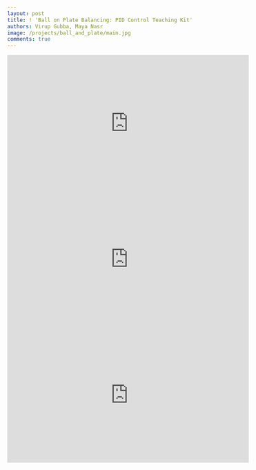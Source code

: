 ```yaml
---
layout: post
title: ! 'Ball on Plate Balancing: PID Control Teaching Kit'
authors: Virup Gubba, Maya Nasr
image: /projects/ball_and_plate/main.jpg
comments: true
---
```

<iframe width="560" height="315"
    src="https://www.youtube.com/embed/CuS2qyxpnbIYx3JhT9bE"
    frameborder="0"
    allow="accelerometer; autoplay; encrypted-media; gyroscope; picture-in-picture"
    allowfullscreen></iframe>

<iframe width="560" height="315"
    src="https://www.youtube.com/embed/oM4Hl-TA00Q"
    frameborder="0"
    allow="accelerometer; autoplay; encrypted-media; gyroscope; picture-in-picture"
    allowfullscreen></iframe>

<iframe width="560" height="315"
    src="https://www.youtube.com/embed/UF26WYbuW2U"
    frameborder="0"
    allow="accelerometer; autoplay; encrypted-media; gyroscope; picture-in-picture"
    allowfullscreen></iframe>
